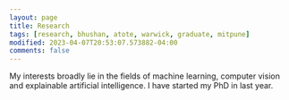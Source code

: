 ```yaml
---
layout: page
title: Research
tags: [research, bhushan, atote, warwick, graduate, mitpune]
modified: 2023-04-07T20:53:07.573882-04:00
comments: false
---
```


My interests broadly lie in the fields of machine learning, computer vision and explainable artificial intelligence.
I have started my PhD in last year.


